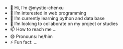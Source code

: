 - 👋 Hi, I’m @mystic-chenxu
- 👀 I’m interested in web programming
- 🌱 I’m currently learning python and data base
- 💞️ I’m looking to collaborate on my project or studies
- 📫 How to reach me ...
- 😄 Pronouns: he/him
- ⚡ Fun fact: ...

<!---
mystic-chenxu/mystic-chenxu is a ✨ special ✨ repository because its `README.md` (this file) appears on your GitHub profile.
You can click the Preview link to take a look at your changes.
--->
